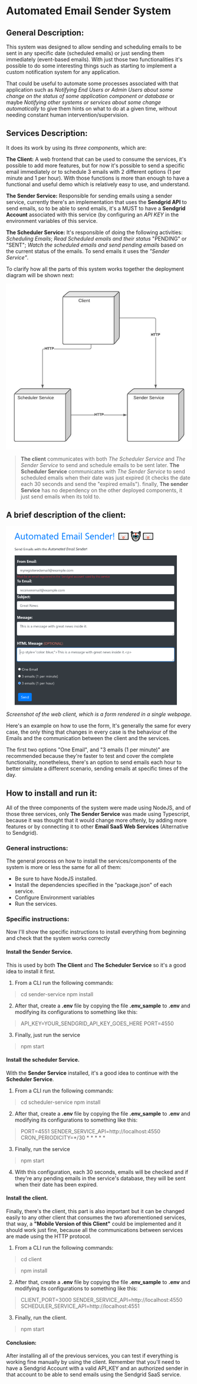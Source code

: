 # Automated Email Sender System


## General Description:

This system was designed to allow sending and scheduling emails to be sent in any specific date (scheduled emails) or just sending them immediately (event-based emails).  With just those two functionalities it's possible to do some interesting things such as starting to implement a custom notification system for any application.

That could be useful to automate some processes associated with that application such as _Notifying End Users or Admin Users about some change on the status of some application component or database_ or maybe _Notifying other systems or services about some change automatically_ to give them hints on what to do at a given time, without needing constant human intervention/supervision.


## Services Description:

It does its work by using its _three components_, which are:

**The Client:** A web frontend that can be used to consume the services, it's possible to add more features, but for now it's possible to send a specific email immediately or to schedule 3 emails with 2 different options (1 per minute and 1 per hour). With those functions is more than enough to have a functional and useful demo which is relatively easy to use, and understand.

**The Sender Service:** Responsible for sending emails using a sender service, currently there's an implementation that uses the **Sendgrid API** to send emails, so to be able to send emails, it's a MUST to have a **Sendgrid Account** associated with this service (by configuring an _API KEY_ in the environment variables of this service.

**The Scheduler Service:** It's responsible of doing the following activities: _Scheduling Emails_; _Read Scheduled emails and their status_ "PENDING" or "SENT"; _Watch the scheduled emails and send pending emails_ based on the current status of the emails. To send emails it uses the _"Sender Service"_.

To clarify how all the parts of this system works together the deployment diagram will be shown next:

![AutomatedEmailService Deployment Diagram](./images/AES-deployment-diagram.jpeg)


> **The client** communicates with both _The Scheduler Service_ and _The Sender Service_ to send and schedule emails to be sent later. **The Scheduler Service** communicates with _The Sender Service_ to send scheduled emails when their date was just expired (it checks the date each 30 seconds and send the "expired emails"). finally, **The sender Service** has no dependency on the other deployed components, it just send emails when its told to.

## A brief description of the client:

![Automated Email Sender Client](./images/automated-email-sender-client.png)
*Screenshot of the web client, which is a form rendered in a single webpage.*

Here's an example on how to use the form, It's generally the same for every case, the only thing that changes in every case is the behaviour of the Emails and the communication between the client and the services.

The first two options "One Email", and "3 emails (1 per minute)" are recommended because they're faster to test and cover the complete functionality, nonetheless, there's an option to send emails each hour to better simulate a different scenario, sending emails at specific times of the day.

## How to install and run it:

All of the three components of the system were made using NodeJS, and of those three services, only **The Sender Service** was made using Typescript, because it was thought that it would change more oftenly, by adding more features or by connecting it to other **Email SaaS Web Services** (Alternative to Sendgrid).


### General instructions:

The general process on how to install the services/components of the system is more or less the same for all of them:

* Be sure to have NodeJS installed.
* Install the dependencies specified in the "package.json" of each service.
* Configure Environment variables
* Run the services.


### Specific instructions:

Now I'll show the specific instructions to install everything from beginning and check that the system works correctly


#### Install the Sender Service.

This is used by both **The Client** and **The Scheduler Service** so it's a good idea to install it first.

1. From a CLI run the following commands:

> cd sender-service
> npm install

2. After that, create a **.env** file by copying the file **.env_sample** to **.env** and modifying its configurations to something like this:

> API\_KEY=YOUR\_SENDGRID\_API\_KEY\_GOES\_HERE
> PORT=4550

3. Finally, just run the service

> npm start


#### Install the scheduler Service.

With the **Sender Service** installed, it's a good idea to continue with the **Scheduler Service**.

1. From a CLI run the following commands:

> cd scheduler-service
> npm install

2. After that, create a **.env** file by copying the file **.env_sample** to **.env** and modifying its configurations to something like this:

> PORT=4551
> SENDER\_SERVICE\_API=http://localhost:4550
> CRON\_PERIODICITY=\*/30 \* \* \* \* \*

3. Finally, run the service

> npm start

4. With this configuration, each 30 seconds, emails will be checked and if they're any pending emails in the service's database, they will be sent when their date has been expired.


#### Install the client.

Finally, there's the client, this part is also important but it can be changed easily to any other client that consumes the two aforementioned services, that way, a __"Mobile Version of this Client"__ could be implemented and it should work just fine, because all the communications between services are made using the HTTP protocol.

1. From a CLI run the following commands:

> cd client

> npm install

2. After that, create a **.env** file by copying the file **.env_sample** to **.env** and modifying its configurations to something like this:

> CLIENT\_PORT=3000
> SENDER\_SERVICE\_API=http://localhost:4550
> SCHEDULER\_SERVICE\_API=http://localhost:4551

3. Finally, run the client.

> npm start


#### Conclusion:

After installing all of the previous services, you can test if everything is working fine manually by using the client. Remember that you'll need to have a Sendgrid Account with a valid API\_KEY and an authorized sender in that account to be able to send emails using the Sendgrid SaaS service.

